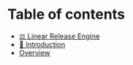 # Table of contents

* [⚖ Linear Release Engine](README.md)
* [👋 Introduction](introduction.md)
* [Overview](overview.md)
